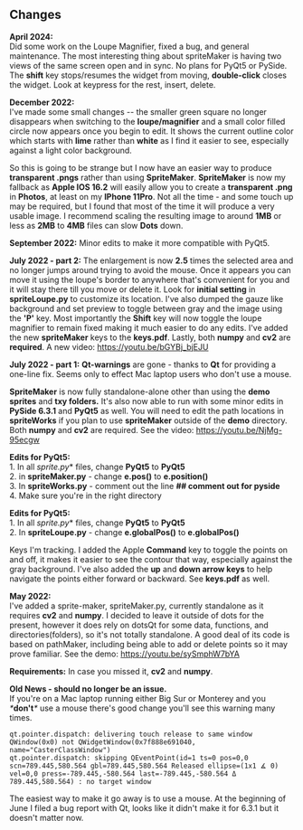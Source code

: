 ## Changes      
**April 2024:**  
Did some work on the Loupe Magnifier, fixed a bug, and general maintenance. The most interesting thing about spriteMaker is having two views of the same screen open and in sync. No plans for PyQt5 or PySide. The **shift** key stops/resumes the widget from moving, **double-click** closes the widget. Look at keypress for the rest, insert, delete.

**December 2022:**      
I've made some small changes -- the smaller green square no longer disappears when switching to the **loupe/magnifier** and a small color filled circle now appears once you begin to edit. It shows the current outline color which starts with **lime** rather than **white** as I find it easier to see, especially against a light color background.
 
        
So this is going to be strange but I now have an easier way to produce **transparent .pngs** rather than using **SpriteMaker**. **SpriteMaker** is now my fallback as **Apple IOS 16.2** will easily allow you to create a **transparent .png** in **Photos**, at least on my **IPhone 11Pro**.
Not all the time - and some touch up may be required, but I found that most of the time it will produce a very usable image. I recommend scaling the resulting image to around **1MB** or less as **2MB** to **4MB** files can slow **Dots** down. 

**September 2022:**
Minor edits to make it more compatible with PyQt5.

**July 2022 - part 2:**
The enlargement is now **2.5** times the selected area and no longer jumps around trying to avoid the mouse. Once it appears you can move it using the loupe's border to anywhere that's convenient for you and it will stay there till you move or delete it. Look for **initial setting** in **spriteLoupe.py** to customize its location.  I've also dumped the gauze like background and set preview to toggle between gray and the image using the **'P'** key.  Most importantly the **Shift** key will now toggle the loupe magnifier to remain fixed making it much easier to do any edits. I've added the new **spriteMaker** keys to the **keys.pdf**.  Lastly, both **numpy** and **cv2** are **required**.  A new video: <https://youtu.be/bGYBj_bjEJU>

**July 2022 - part 1:**
**Qt-warnings** are gone - thanks to **Qt** for providing a one-line fix. Seems only to effect Mac laptop users who don't use a mouse.

 **SpriteMaker** is now fully standalone-alone other than using the **demo sprites** and **txy folders.**  It's also now able to run with some minor edits in **PySide 6.3.1**  and **PyQt5** as well.  You will need to edit the path locations in **spriteWorks** if you plan to use **spriteMaker** outside of the **demo** directory. Both **numpy** and **cv2** are required. See the video: <https://youtu.be/NjMg-95ecgw>
              
**Edits for PyQt5:**     
    1. In all **sprite*.py** files, change **PyQt5** to **PyQt5**  
    2. in **spriteMaker.py** - change **e.pos()** to **e.position()**      
    3. In **spriteWorks.py** - comment out the line **## comment out for pyside**    
    4. Make sure you're in the right directory

 **Edits for PyQt5:**     
    1. In all **sprite*.py** files, change **PyQt5** to **PyQt5**   
    2. In  **spriteLoupe.py** - change **e.globalPos()** to **e.globalPos()**  
    

Keys I'm tracking. I added the Apple **Command** key to toggle the points on and off, it makes it easier to see the contour that way, especially against the gray background. I've also added the **up** and **down arrow keys** to help navigate the points either forward or backward.  See **keys.pdf** as well.

 
**May 2022:**       
I've added a sprite-maker, spriteMaker.py, currently standalone as it requires **cv2** and **numpy**. I decided to leave it outside of dots for the present, however it does rely on dotsQt for some data, functions, and directories(folders), so it's not totally standalone. A good deal of its code is based on pathMaker, including being able to add or delete points so it may prove familiar. See the demo: <https://youtu.be/sySmphW7bYA>

**Requirements:**
In case you missed it,  **cv2** and **numpy**. 

**Old News - should no longer be an issue.**  
If you're on a Mac laptop running either Big Sur or Monterey and you _*_**don't**_*_ use a mouse there's good change you'll see this warning many times.        
 
    qt.pointer.dispatch: delivering touch release to same window QWindow(0x0) not QWidgetWindow(0x7f888e691040, name="CasterClassWindow")
    qt.pointer.dispatch: skipping QEventPoint(id=1 ts=0 pos=0,0 scn=789.445,580.564 gbl=789.445,580.564 Released ellipse=(1x1 ∡ 0) vel=0,0 press=-789.445,-580.564 last=-789.445,-580.564 Δ 789.445,580.564) : no target window

The easiest way to make it go away is to use a mouse. At the beginning of June I filed a bug report with Qt, looks like it didn't make it for 6.3.1 but it doesn't matter now.
